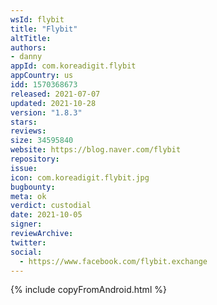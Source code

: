 ```yaml
---
wsId: flybit
title: "Flybit"
altTitle: 
authors:
- danny
appId: com.koreadigit.flybit
appCountry: us
idd: 1570368673
released: 2021-07-07
updated: 2021-10-28
version: "1.8.3"
stars: 
reviews: 
size: 34595840
website: https://blog.naver.com/flybit
repository: 
issue: 
icon: com.koreadigit.flybit.jpg
bugbounty: 
meta: ok
verdict: custodial
date: 2021-10-05
signer: 
reviewArchive:
twitter: 
social:
  - https://www.facebook.com/flybit.exchange
---
```


{% include copyFromAndroid.html %}
